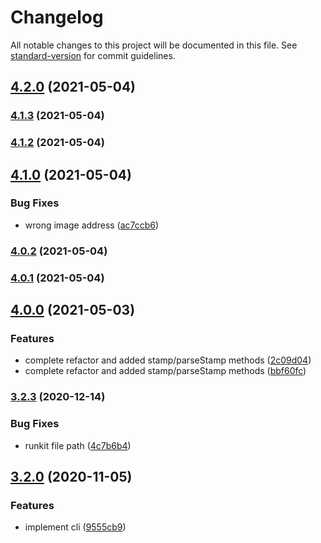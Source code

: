 # Changelog

All notable changes to this project will be documented in this file. See [standard-version](https://github.com/conventional-changelog/standard-version) for commit guidelines.

## [4.2.0](https://github.com/jeanlescure/short-unique-id/compare/v4.1.3...v4.2.0) (2021-05-04)

### [4.1.3](https://github.com/jeanlescure/short-unique-id/compare/v4.1.2...v4.1.3) (2021-05-04)

### [4.1.2](https://github.com/jeanlescure/short-unique-id/compare/v4.1.0...v4.1.2) (2021-05-04)

## [4.1.0](https://github.com/jeanlescure/short-unique-id/compare/v4.0.2...v4.1.0) (2021-05-04)


### Bug Fixes

* wrong image address ([ac7ccb6](https://github.com/jeanlescure/short-unique-id/commit/ac7ccb600dedfcaccbde2cfd7aca2047262dc440))

### [4.0.2](https://github.com/jeanlescure/short-unique-id/compare/v4.0.1...v4.0.2) (2021-05-04)

### [4.0.1](https://github.com/jeanlescure/short-unique-id/compare/v4.0.0...v4.0.1) (2021-05-04)

## [4.0.0](https://github.com/jeanlescure/short-unique-id/compare/v3.0.0-rc1...v4.0.0) (2021-05-03)


### Features

* complete refactor and added stamp/parseStamp methods ([2c09d04](https://github.com/jeanlescure/short-unique-id/commit/2c09d04fb7fc616e016b371e4265cf4e46d48416))
* complete refactor and added stamp/parseStamp methods ([bbf60fc](https://github.com/jeanlescure/short-unique-id/commit/bbf60fc309a3c80a3b869656a7c754752939f2bc))

### [3.2.3](https://github.com/jeanlescure/short-unique-id/compare/v3.2.0...v3.2.3) (2020-12-14)


### Bug Fixes

* runkit file path ([4c7b6b4](https://github.com/jeanlescure/short-unique-id/commit/4c7b6b43809d8e504d2d340f49611d64ea21ef1c))

## [3.2.0](https://github.com/jeanlescure/short-unique-id/compare/v3.0.5...v3.2.0) (2020-11-05)


### Features

* implement cli ([9555cb9](https://github.com/jeanlescure/short-unique-id/commit/9555cb9b1de9d521ad2a7760be963fc178b62d63))
